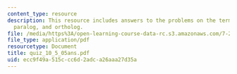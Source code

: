```yaml
---
content_type: resource
description: This resource includes answers to the problems on the term ?axis?, homolog,
  paralog, and ortholog.
file: /media/https%3A/open-learning-course-data-rc.s3.amazonaws.com/7-22-developmental-biology-fall-2005/ecc9f49a515ccc6d2adca26aaa27d35a_quiz_10_5_05ans.pdf
file_type: application/pdf
resourcetype: Document
title: quiz_10_5_05ans.pdf
uid: ecc9f49a-515c-cc6d-2adc-a26aaa27d35a
---
```

